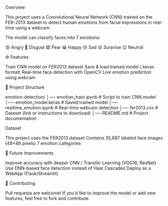 Overview

This project uses a Convolutional Neural Network (CNN) trained on the FER-2013 dataset to detect human emotions from facial expressions in real-time using a webcam.

The model can classify faces into 7 emotions:

😡 Angry
🤢 Disgust
😨 Fear
😀 Happy
😢 Sad
😲 Surprise
😐 Neutral

⚙️ Features

Train CNN model on FER2013 dataset
Save & load trained model (.keras format)
Real-time face detection with OpenCV
Live emotion prediction using webcam

📂 Project Structure

emotion-detection/
│── emotion_train.ipynb       # Script to train CNN model
│── emotion_model.keras    # Saved trained model
│── realtime_emotion.ipynb    # Real-time webcam detection
│── fer2013.csv            # Dataset (link or instructions to download)
│── README.md              # Project documentation

Dataset

This project uses the FER2013 dataset
Contains 35,887 labeled face images (48×48 pixels)
7 emotion categories

🙌 Future Improvements

Improve accuracy with deeper CNN / Transfer Learning (VGG16, ResNet)
Use DNN-based face detection instead of Haar Cascades
Deploy as a WebApp (Flask/Streamlit)

🤝 Contributing

Pull requests are welcome! If you’d like to improve the model or add new features, feel free to fork and contribute.
